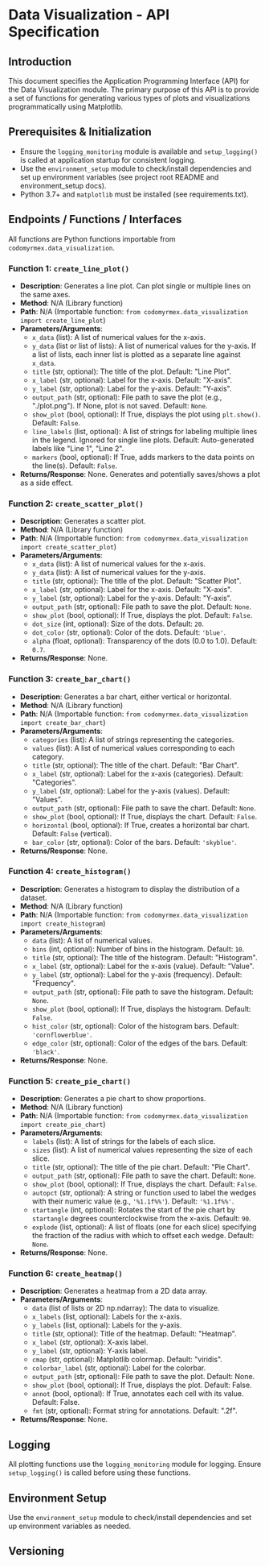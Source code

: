 # Data Visualization - API Specification

## Introduction

This document specifies the Application Programming Interface (API) for the Data Visualization module. The primary purpose of this API is to provide a set of functions for generating various types of plots and visualizations programmatically using Matplotlib.

## Prerequisites & Initialization

- Ensure the `logging_monitoring` module is available and `setup_logging()` is called at application startup for consistent logging.
- Use the `environment_setup` module to check/install dependencies and set up environment variables (see project root README and environment_setup docs).
- Python 3.7+ and `matplotlib` must be installed (see requirements.txt).

## Endpoints / Functions / Interfaces

All functions are Python functions importable from `codomyrmex.data_visualization`.

### Function 1: `create_line_plot()`

- **Description**: Generates a line plot. Can plot single or multiple lines on the same axes.
- **Method**: N/A (Library function)
- **Path**: N/A (Importable function: `from codomyrmex.data_visualization import create_line_plot`)
- **Parameters/Arguments**:
    - `x_data` (list): A list of numerical values for the x-axis.
    - `y_data` (list or list of lists): A list of numerical values for the y-axis. If a list of lists, each inner list is plotted as a separate line against `x_data`.
    - `title` (str, optional): The title of the plot. Default: "Line Plot".
    - `x_label` (str, optional): Label for the x-axis. Default: "X-axis".
    - `y_label` (str, optional): Label for the y-axis. Default: "Y-axis".
    - `output_path` (str, optional): File path to save the plot (e.g., "./plot.png"). If None, plot is not saved. Default: `None`.
    - `show_plot` (bool, optional): If True, displays the plot using `plt.show()`. Default: `False`.
    - `line_labels` (list, optional): A list of strings for labeling multiple lines in the legend. Ignored for single line plots. Default: Auto-generated labels like "Line 1", "Line 2".
    - `markers` (bool, optional): If True, adds markers to the data points on the line(s). Default: `False`.
- **Returns/Response**: None. Generates and potentially saves/shows a plot as a side effect.

### Function 2: `create_scatter_plot()`

- **Description**: Generates a scatter plot.
- **Method**: N/A (Library function)
- **Path**: N/A (Importable function: `from codomyrmex.data_visualization import create_scatter_plot`)
- **Parameters/Arguments**:
    - `x_data` (list): A list of numerical values for the x-axis.
    - `y_data` (list): A list of numerical values for the y-axis.
    - `title` (str, optional): The title of the plot. Default: "Scatter Plot".
    - `x_label` (str, optional): Label for the x-axis. Default: "X-axis".
    - `y_label` (str, optional): Label for the y-axis. Default: "Y-axis".
    - `output_path` (str, optional): File path to save the plot. Default: `None`.
    - `show_plot` (bool, optional): If True, displays the plot. Default: `False`.
    - `dot_size` (int, optional): Size of the dots. Default: `20`.
    - `dot_color` (str, optional): Color of the dots. Default: `'blue'`.
    - `alpha` (float, optional): Transparency of the dots (0.0 to 1.0). Default: `0.7`.
- **Returns/Response**: None.

### Function 3: `create_bar_chart()`

- **Description**: Generates a bar chart, either vertical or horizontal.
- **Method**: N/A (Library function)
- **Path**: N/A (Importable function: `from codomyrmex.data_visualization import create_bar_chart`)
- **Parameters/Arguments**:
    - `categories` (list): A list of strings representing the categories.
    - `values` (list): A list of numerical values corresponding to each category.
    - `title` (str, optional): The title of the chart. Default: "Bar Chart".
    - `x_label` (str, optional): Label for the x-axis (categories). Default: "Categories".
    - `y_label` (str, optional): Label for the y-axis (values). Default: "Values".
    - `output_path` (str, optional): File path to save the chart. Default: `None`.
    - `show_plot` (bool, optional): If True, displays the chart. Default: `False`.
    - `horizontal` (bool, optional): If True, creates a horizontal bar chart. Default: `False` (vertical).
    - `bar_color` (str, optional): Color of the bars. Default: `'skyblue'`.
- **Returns/Response**: None.

### Function 4: `create_histogram()`

- **Description**: Generates a histogram to display the distribution of a dataset.
- **Method**: N/A (Library function)
- **Path**: N/A (Importable function: `from codomyrmex.data_visualization import create_histogram`)
- **Parameters/Arguments**:
    - `data` (list): A list of numerical values.
    - `bins` (int, optional): Number of bins in the histogram. Default: `10`.
    - `title` (str, optional): The title of the histogram. Default: "Histogram".
    - `x_label` (str, optional): Label for the x-axis (value). Default: "Value".
    - `y_label` (str, optional): Label for the y-axis (frequency). Default: "Frequency".
    - `output_path` (str, optional): File path to save the histogram. Default: `None`.
    - `show_plot` (bool, optional): If True, displays the histogram. Default: `False`.
    - `hist_color` (str, optional): Color of the histogram bars. Default: `'cornflowerblue'`.
    - `edge_color` (str, optional): Color of the edges of the bars. Default: `'black'`.
- **Returns/Response**: None.

### Function 5: `create_pie_chart()`

- **Description**: Generates a pie chart to show proportions.
- **Method**: N/A (Library function)
- **Path**: N/A (Importable function: `from codomyrmex.data_visualization import create_pie_chart`)
- **Parameters/Arguments**:
    - `labels` (list): A list of strings for the labels of each slice.
    - `sizes` (list): A list of numerical values representing the size of each slice.
    - `title` (str, optional): The title of the pie chart. Default: "Pie Chart".
    - `output_path` (str, optional): File path to save the chart. Default: `None`.
    - `show_plot` (bool, optional): If True, displays the chart. Default: `False`.
    - `autopct` (str, optional): A string or function used to label the wedges with their numeric value (e.g., `'%1.1f%%'`). Default: `'%1.1f%%'`.
    - `startangle` (int, optional): Rotates the start of the pie chart by `startangle` degrees counterclockwise from the x-axis. Default: `90`.
    - `explode` (list, optional): A list of floats (one for each slice) specifying the fraction of the radius with which to offset each wedge. Default: `None`.
- **Returns/Response**: None.

### Function 6: `create_heatmap()`

- **Description**: Generates a heatmap from a 2D data array.
- **Parameters/Arguments**:
    - `data` (list of lists or 2D np.ndarray): The data to visualize.
    - `x_labels` (list, optional): Labels for the x-axis.
    - `y_labels` (list, optional): Labels for the y-axis.
    - `title` (str, optional): Title of the heatmap. Default: "Heatmap".
    - `x_label` (str, optional): X-axis label.
    - `y_label` (str, optional): Y-axis label.
    - `cmap` (str, optional): Matplotlib colormap. Default: "viridis".
    - `colorbar_label` (str, optional): Label for the colorbar.
    - `output_path` (str, optional): File path to save the plot. Default: None.
    - `show_plot` (bool, optional): If True, displays the plot. Default: False.
    - `annot` (bool, optional): If True, annotates each cell with its value. Default: False.
    - `fmt` (str, optional): Format string for annotations. Default: ".2f".
- **Returns/Response**: None.

## Logging

All plotting functions use the `logging_monitoring` module for logging. Ensure `setup_logging()` is called before using these functions.

## Environment Setup

Use the `environment_setup` module to check/install dependencies and set up environment variables as needed.

## Versioning

<!-- TODO: Confirm the versioning strategy. Typically, this module will follow the overall project's semantic versioning. 
Changes to function signatures or significantly altered plot outputs would constitute minor or major version bumps. 
New plot types would be minor version additions. Bug fixes (e.g., correcting plot rendering issues) would be patch versions. 
All significant changes should be noted in the module's CHANGELOG.md. --> 